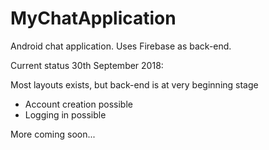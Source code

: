 # MyChatApplication
Android chat application. Uses Firebase as back-end.

Current status 30th September 2018:

Most layouts exists, but back-end is at very beginning stage

- Account creation possible
- Logging in possible

More coming soon...
